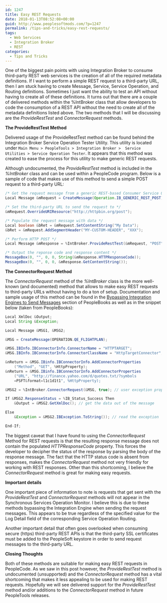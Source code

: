 ```yaml
---
id: 1247
title: Easy REST Requests
date: 2018-01-13T08:52:08+00:00
guid: http://www.peoplesoftmods.com/?p=1247
permalink: /tips-and-tricks/easy-rest-requests/
tags:
  - Web Services
  - Integration Broker
  - REST
categories:
  - Tips and Tricks
---
```


One of the biggest pain points with using Integration Broker to consume third-party REST web services is the creation of all of the required metadata definitions. If I want to perform a simple REST 
request to a third-party URL, then I am stuck having to create Message, Service, Service Operation, and Routing definitions. Sometimes I just want the ability to test an API without having to create 
all of these definitions. It turns out that there are a couple of delivered methods within the %IntBroker class that allow developers to code the consumption of a REST API without the need to create 
all of the metadata definitions listed above. The two methods that I will be discussing are the _ProvideRestTest_ and _ConnectorRequest_ methods.

**The ProvideRestTest Method**

Delivered usage of the ProvideRestTest method can be found behind the Integration Broker Service Operation Tester Utility. This utility is located under `Main Menu > PeopleTools > Integration Broker > 
Service Utilities > Service Operation Tester`. It appears that this method was created to ease the process for this utility to make generic REST requests.

Although undocumented, the _ProvideRestTest_ method is included in the _%IntBroker_ class and can be used within a PeopleCode program. Below is a sample of code that makes use of this method to send 
a simple POST request to a third-party URL:

```java
/* Get the request message from a generic REST-based Consumer Service Operation */
Local Message &mRequest = CreateMessage(Operation.IB_GENERIC_REST_POST);

/* Set the third-party URL to send the request to */
&mRequest.OverrideURIResource("http://httpbin.org/post");

/* Populate the request message with data */
Local boolean &bRet = &mRequest.SetContentString("My Data");
&bRet = &mRequest.AddSegmentHeader("MY-CUSTOM-HEADER", "XXX");

/* Perform HTTP POST */
Local Message &mResponse = %IntBroker.ProvideRestTest(&mRequest, "POST");

/* Output the reponse code and response content */
MessageBox(0, "", 0, 0, String(&mResponse.HTTPResponseCode));
MessageBox(0, "", 0, 0, &mResponse.GetContentString());
```

**The ConnectorRequest Method**

The _ConnectorRequest_ method of the _%IntBroker_ class is the more well-known (and documented) method that allows to make easy REST requests to third-party URLs without 
having to do a ton of setup. Documentation and sample usage of this method can be found in the 
[Bypassing Integration Engines to Send Messages](https://docs.oracle.com/cd/E66686_01/pt855pbr1/eng/pt/tiba/task_BypassingIntegrationEnginestoSendMessages-497cf6.html) 
section of PeopleBooks as well as in the snippet below (taken from PeopleBooks):

```java
Local XmlDoc &Output;
Local String &Exception;

Local Message &MSG1, &MSG2;

&MSG = CreateMessage(OPERATION.QE_FLIGHTPLAN);

&MSG.IBInfo.IBConnectorInfo.ConnectorName = "HTTPTARGET";
&MSG.IBInfo.IBConnectorInfo.ConnectorClassName = "HttpTargetConnector";

&nReturn = &MSG.IBinfo.IBConnectorInfo.AddConnectorProperties
    ("Method", "GET", %HttpProperty);
&nReturn = &MSG.IBinfo.IBConnectorInfo.AddConnectorProperties
    ("URL", "http://finance.yahoo.com/d/quotes.txt/?symbols
    =PSFT&format=l1c1d1t1", %HttpProperty);

&MSG2 = %IntBroker.ConnectorRequest(&MSG, true); // user exception property (true) passed

If &MSG2.ResponseStatus = %IB_Status_Success Then
    &Output = &MSG2.GetXmlDoc(); // get the data out of the message

Else
    &Exception = &MSG2.IBException.ToString()); // read the exception

End-If;
```

The biggest caveat that I have found to using the _ConnectorRequest_ Method for REST requests is that the resulting response message does not contain the populated 
_HTTPResponseCode_ property. This forces the developer to decipher the status of the response by parsing the body of the response message. The fact that the HTTP status 
code is absent from responses, makes the _ConnectorRequest_ method not very friendly for working with REST responses. Other than this shortcoming, I believe the 
_ConnectorRequest_ method is great for making easy requests.

**Important details**

One important piece of information to note is requests that get sent with the _ProvideRestTest_ and _ConnectorRequest_ methods will not appear in the Synchronous Services 
Operation Monitor. I believe this is due to these methods bypassing the Integration Engine when sending the request messages. This appears to be true regardless of the 
specified value for the Log Detail field of the corresponding Service Operation Routing.

Another important detail that often goes overlooked when consuming secure (https) third-party REST APIs is that the third-party SSL certificates must be added to the 
PeopleSoft keystore in order to send request messages to the third-party URL.

**Closing Thoughts**

Both of these methods are suitable for making easy REST requests in PeopleCode. As we saw in this post however, the _ProvideRestTest_ method is undocumented (unsupported) 
and the _ConnectorRequest_ method has a vital shortcoming that makes it less appealing to be used for making REST requests. Hopefully we will see delivered support for 
the _ProvideRestTest_ method and/or additions to the _ConnectorRequest_ method in future PeopleTools releases.